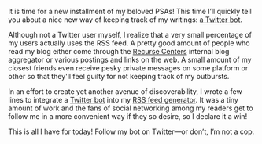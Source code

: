 It is time for a new installment of my beloved PSAs! This time I’ll quickly
tell you about a nice new way of keeping track of my writings: [a Twitter
bot](https://twitter.com/veit_blog_bot).

Although not a Twitter user myself, I realize that a very small percentage of
my users actually uses the RSS feed. A pretty good amount of people who read
my blog either come through the [Recurse Centers](https://www.recurse.com/scout/click?t=3f214b4d8605308d27685ebd4548905e)
internal blog aggregator or various postings and links on the web. A small
amount of my closest friends even receive pesky private messages on some
platform or other so that they'll feel guilty for not keeping track of my
outbursts.

In an effort to create yet another avenue of discoverability, I wrote a few
lines to integrate a [Twitter bot](https://github.com/hellerve/blog/blob/master/rsser/rsser.py#L12)
into my [RSS feed generator](https://github.com/hellerve/blog/tree/master/rsser).
It was a tiny amount of work and the fans of social networking among my readers
get to follow me in a more convenient way if they so desire, so I declare it
a win!

This is all I have for today! Follow my bot on Twitter—or don’t, I’m not a cop.
